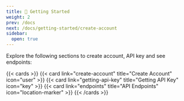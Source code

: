 ```yaml
---
title: 🏃 Getting Started
weight: 2
prev: /docs
next: /docs/getting-started/create-account
sidebar:
  open: true
---
```


Explore the following sections to create account, API key and see endpoints:

<!--more-->

{{< cards >}}
  {{< card link="create-account" title="Create Account" icon="user" >}}
  {{< card link="getting-api-key" title="Getting API Key" icon="key" >}}
  {{< card link="endpoints" title="API Endpoints" icon="location-marker" >}}
{{< /cards >}}
